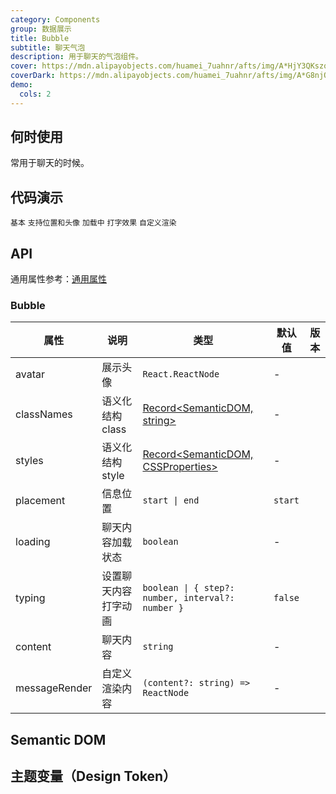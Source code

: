 ```yaml
---
category: Components
group: 数据展示
title: Bubble
subtitle: 聊天气泡
description: 用于聊天的气泡组件。
cover: https://mdn.alipayobjects.com/huamei_7uahnr/afts/img/A*HjY3QKszqFEAAAAAAAAAAAAADrJ8AQ/original
coverDark: https://mdn.alipayobjects.com/huamei_7uahnr/afts/img/A*G8njQogkGwAAAAAAAAAAAAAADrJ8AQ/original
demo:
  cols: 2
---
```


## 何时使用

常用于聊天的时候。

## 代码演示

<!-- prettier-ignore -->
<code src="./demo/basic.tsx">基本</code>
<code src="./demo/avatar-and-placement.tsx">支持位置和头像</code>
<code src="./demo/loading.tsx">加载中</code>
<code src="./demo/typing.tsx">打字效果</code>
<code src="./demo/markdown.tsx">自定义渲染</code>

## API

通用属性参考：[通用属性](/docs/react/common-props)

### Bubble

| 属性          | 说明                 | 类型                                                | 默认值  | 版本 |
| ------------- | -------------------- | --------------------------------------------------- | ------- | ---- |
| avatar        | 展示头像             | `React.ReactNode`                                   | -       |      |
| classNames    | 语义化结构 class     | [Record<SemanticDOM, string>](#semantic-dom)        | -       |      |
| styles        | 语义化结构 style     | [Record<SemanticDOM, CSSProperties>](#semantic-dom) | -       |      |
| placement     | 信息位置             | `start \| end`                                      | `start` |      |
| loading       | 聊天内容加载状态     | `boolean`                                           | -       |      |
| typing        | 设置聊天内容打字动画 | `boolean \| { step?: number, interval?: number }`   | `false` |      |
| content       | 聊天内容             | `string`                                            | -       |      |
| messageRender | 自定义渲染内容       | `(content?: string) => ReactNode`                   | -       |      |

## Semantic DOM

<code src="./demo/_semantic.tsx" simplify="true"></code>

## 主题变量（Design Token）

<ComponentTokenTable component="Bubble"></ComponentTokenTable>
